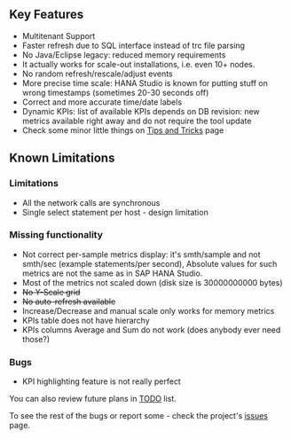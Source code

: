 ## Key Features
* Multitenant Support
* Faster refresh due to SQL interface instead of trc file parsing
* No Java/Eclipse legacy: reduced memory requirements
* It actually works for scale-out installations, i.e. even 10+ nodes.
* No random refresh/rescale/adjust events
* More precise time scale: HANA Studio is known for putting stuff on wrong timestamps (sometimes 20-30 seconds off)
* Correct and more accurate time/date labels 
* Dynamic KPIs: list of available KPIs depends on DB revision: new metrics available right away and do not require the tool update
* Check some minor little things on [Tips and Tricks](/tips) page

## Known Limitations
### Limitations
* All the network calls are synchronous
* Single select statement per host - design limitation

### Missing functionality
* Not correct per-sample metrics display: it's smth/sample and not smth/sec (example statements/per second), Absolute values for such metrics are not the same as in SAP HANA Studio.
* Most of the metrics not scaled down (disk size is 30000000000 bytes)
* ~~No Y-Scale grid~~
* ~~No auto-refresh available~~
* Increase/Decrease and manual scale only works for memory metrics
* KPIs table does not have hierarchy
* KPIs columns Average and Sum do not work (does anybody ever need those?)

### Bugs
* KPI highlighting feature is not really perfect

You can also review future plans in [TODO](/todo) list.

To see the rest of the bugs or report some - check the project's [issues](https://github.com/rybafish/rybafish/issues) page.
